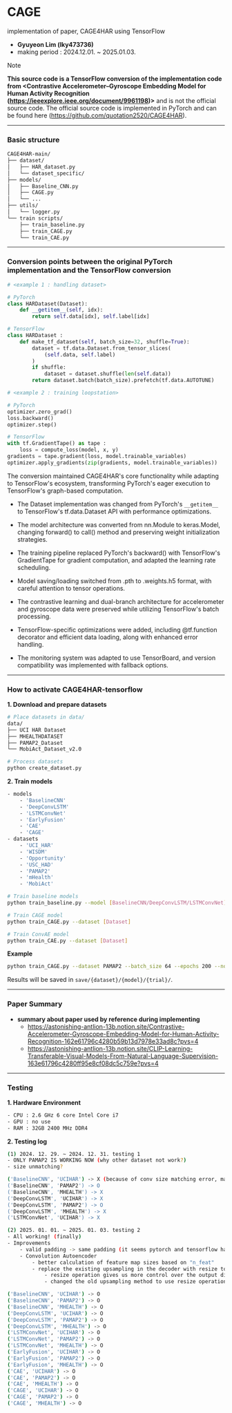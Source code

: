 # CAGE
implementation of paper, CAGE4HAR using TensorFlow

- **Gyuyeon Lim (lky473736)**
- making period : 2024.12.01. ~ 2025.01.03.

> [!NOTE]
> **This source code is a TensorFlow conversion of the implementation code from <Contrastive Accelerometer–Gyroscope Embedding Model for Human Activity Recognition (https://ieeexplore.ieee.org/document/9961198)>** and is not the official source code. The official source code is implemented in PyTorch and can be found here (https://github.com/quotation2520/CAGE4HAR).

-----

### Basic structure

```bash
CAGE4HAR-main/
├── dataset/
│   ├── HAR_dataset.py     
│   └── dataset_specific/  
├── models/
│   ├── Baseline_CNN.py   
│   ├── CAGE.py          
│   └── ...              
├── utils/
│   └── logger.py         
└── train scripts/
    ├── train_baseline.py 
    ├── train_CAGE.py
    └── train_CAE.py
```

-----

### Conversion points between the original PyTorch implementation and the TensorFlow conversion

```python
# <example 1 : handling dataset>

# PyTorch 
class HARDataset(Dataset):
    def __getitem__(self, idx):
        return self.data[idx], self.label[idx]

# TensorFlow 
class HARDataset :
    def make_tf_dataset(self, batch_size=32, shuffle=True):
        dataset = tf.data.Dataset.from_tensor_slices(
            (self.data, self.label)
        )
        if shuffle:
            dataset = dataset.shuffle(len(self.data))
        return dataset.batch(batch_size).prefetch(tf.data.AUTOTUNE)
```

```python
# <example 2 : training loopstation>

# PyTorch
optimizer.zero_grad()
loss.backward()
optimizer.step()

# TensorFlow
with tf.GradientTape() as tape :
    loss = compute_loss(model, x, y)
gradients = tape.gradient(loss, model.trainable_variables)
optimizer.apply_gradients(zip(gradients, model.trainable_variables))
```

The conversion maintained CAGE4HAR's core functionality while adapting to TensorFlow's ecosystem, transforming PyTorch's eager execution to TensorFlow's graph-based computation. 

- The Dataset implementation was changed from PyTorch's ```__getitem__``` to TensorFlow's tf.data.Dataset API with performance optimizations. 

- The model architecture was converted from nn.Module to keras.Model, changing forward() to call() method and preserving weight initialization strategies. 

- The training pipeline replaced PyTorch's backward() with TensorFlow's GradientTape for gradient computation, and adapted the learning rate scheduling. 

- Model saving/loading switched from .pth to .weights.h5 format, with careful attention to tensor operations. 

- The contrastive learning and dual-branch architecture for accelerometer and gyroscope data were preserved while utilizing TensorFlow's batch processing. 

- TensorFlow-specific optimizations were added, including @tf.function decorator and efficient data loading, along with enhanced error handling. 

- The monitoring system was adapted to use TensorBoard, and version compatibility was implemented with fallback options.

-----

### How to activate CAGE4HAR-tensorflow

**1. Download and prepare datasets**
```bash
# Place datasets in data/
data/
├── UCI HAR Dataset
├── MHEALTHDATASET
├── PAMAP2_Dataset
└── MobiAct_Dataset_v2.0

# Process datasets
python create_dataset.py
```

**2. Train models**
```bash
- models
    - 'BaselineCNN'
    - 'DeepConvLSTM'
    - 'LSTMConvNet'
    - 'EarlyFusion'
    - 'CAE'
    - 'CAGE'
- datasets 
    - 'UCI_HAR'
    - 'WISDM'
    - 'Opportunity'
    - 'USC_HAD'
    - 'PAMAP2'
    - 'mHealth'
    - 'MobiAct'
```

```bash
# Train baseline models
python train_baseline.py --model [BaselineCNN/DeepConvLSTM/LSTMConvNet] --dataset [Dataset]

# Train CAGE model
python train_CAGE.py --dataset [Dataset]

# Train ConvAE model
python train_CAE.py --dataset [Dataset]
```

**Example**
```bash
python train_CAGE.py --dataset PAMAP2 --batch_size 64 --epochs 200 --normalize
```

Results will be saved in `save/{dataset}/{model}/{trial}/`.

------

### Paper Summary

- **summary about paper used by reference during implementing**
    - https://astonishing-antlion-13b.notion.site/Contrastive-Accelerometer-Gyroscope-Embedding-Model-for-Human-Activity-Recognition-162e61796c4280b59b13d7978e33ad8c?pvs=4
    - https://astonishing-antlion-13b.notion.site/CLIP-Learning-Transferable-Visual-Models-From-Natural-Language-Supervision-163e61796c4280ff95e8cf08dc5c759e?pvs=4

-------

### Testing

**1. Hardware Environment**
```bash
- CPU : 2.6 GHz 6 core Intel Core i7
- GPU : no use 
- RAM : 32GB 2400 MHz DDR4
```

**2. Testing log**
```bash
(1) 2024. 12. 29. ~ 2024. 12. 31. testing 1
- ONLY PAMAP2 IS WORKING NOW (why other dataset not work?)
- size unmatching?

('BaselineCNN', 'UCIHAR') -> X (because of conv size matching error, maybe dimension unmatching's main issue)
('BaselineCNN', 'PAMAP2') -> O 
('BaselineCNN', 'MHEALTH') -> X
('DeepConvLSTM', 'UCIHAR') -> X
('DeepConvLSTM', 'PAMAP2') -> O
('DeepConvLSTM', 'MHEALTH') -> X
('LSTMConvNet', 'UCIHAR') -> X
```

```bash
(2) 2025. 01. 01. ~ 2025. 01. 03. testing 2
- All working! (finally)
- Improvements
    - valid padding -> same padding (it seems pytorch and tensorflow handle padding differently)
    - Convolution Autoencoder
        - better calculation of feature map sizes based on "n_feat"
        - replace the existing upsampling in the decoder with resize to restore the original size
            - resize operation gives us more control over the output dimensions
            - changed the old upsampling method to use resize operations

('BaselineCNN', 'UCIHAR') -> O
('BaselineCNN', 'PAMAP2') -> O 
('BaselineCNN', 'MHEALTH') -> O
('DeepConvLSTM', 'UCIHAR') -> O
('DeepConvLSTM', 'PAMAP2') -> O
('DeepConvLSTM', 'MHEALTH') -> O
('LSTMConvNet', 'UCIHAR') -> O
('LSTMConvNet', 'PAMAP2') -> O
('LSTMConvNet', 'MHEALTH') -> O
('EarlyFusion', 'UCIHAR') -> O
('EarlyFusion', 'PAMAP2') -> O
('EarlyFusion', 'MHEALTH') -> O
('CAE', 'UCIHAR') -> O
('CAE', 'PAMAP2') -> O
('CAE', 'MHEALTH') -> O
('CAGE', 'UCIHAR') -> O
('CAGE', 'PAMAP2') -> O
('CAGE', 'MHEALTH') -> O
```